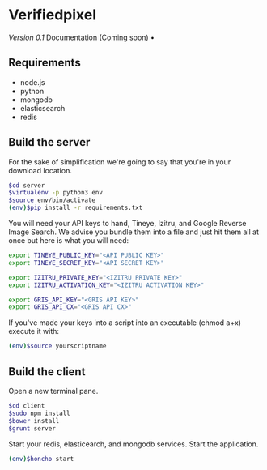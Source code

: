 # Verifiedpixel
*Version 0.1*
Documentation (Coming soon) •
## Requirements
* node.js
* python
* mongodb
* elasticsearch
* redis

## Build the server
For the sake of simplification we're going to say that you're in your download location.
```bash
$cd server
$virtualenv -p python3 env
$source env/bin/activate
(env)$pip install -r requirements.txt
```
You will need your API keys to hand, Tineye, Izitru, and Google Reverse Image Search. We advise you bundle them into a file and just hit them all at once but here is what you will need:
```bash
export TINEYE_PUBLIC_KEY="<API PUBLIC KEY>" 
export TINEYE_SECRET_KEY="<API SECRET KEY>"

export IZITRU_PRIVATE_KEY="<IZITRU PRIVATE KEY>"
export IZITRU_ACTIVATION_KEY="<IZITRU ACTIVATION KEY>"

export GRIS_API_KEY="<GRIS API KEY>"
export GRIS_API_CX="<GRIS API CX>"
```
If you've made your keys into a script into an executable (chmod a+x) execute it with:
```bash
(env)$source yourscriptname
```
## Build the client
Open a new terminal pane.
```bash
$cd client
$sudo npm install
$bower install
$grunt server
```
Start your redis, elasticearch, and mongodb services. Start the application.
```bash
(env)$honcho start
```